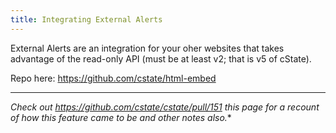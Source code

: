 ```yaml
---
title: Integrating External Alerts
---
```



External Alerts are an integration for your oher websites that takes advantage of the read-only API (must be at least v2; that is v5 of cState).

Repo here: https://github.com/cstate/html-embed

***

*Check out https://github.com/cstate/cstate/pull/151 this page for a recount of how this feature came to be and other notes also.**